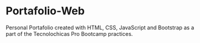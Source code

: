 # Portafolio-Web
Personal Portafolio created with HTML, CSS, JavaScript and Bootstrap as a part of the Tecnolochicas Pro Bootcamp practices.

